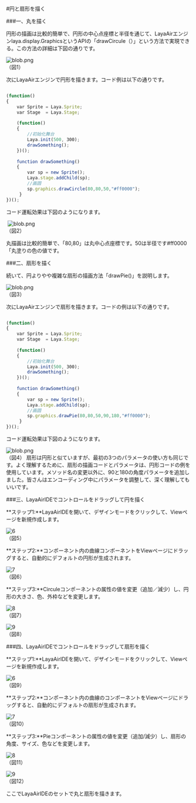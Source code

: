 #円と扇形を描く



###一、丸を描く

円形の描画は比較的簡単で、円形の中心点座標と半径を通じて、LayaAirエンジンlaya.display.GraphicsというAPIの「drawCircule（）」という方法で実現できる。この方法の詳細は下図の通りです。

​![blob.png](img/1.png)<br/>
（図1）

次にLayaAirエンジンで円形を描きます。コード例は以下の通りです。


```javascript

(function()
{
    var Sprite = Laya.Sprite;
    var Stage  = Laya.Stage;
  
    (function()
    {
        //初始化舞台
        Laya.init(500, 300);
        drawSomething();
    })();
  
    function drawSomething()
    {
        var sp = new Sprite();
        Laya.stage.addChild(sp);
        //画圆
        sp.graphics.drawCircle(80,80,50,"#ff0000");
     }
})();
```


コード運転効果は下図のようになります。



​	![blob.png](img/2.png)<br/>
（図2）

丸描画は比較的簡単で、「80,80」は丸中心点座標です。50は半径です#ff0000「丸塗りの色の値です。



###二、扇形を描く

続いて、円よりやや複雑な扇形の描画方法「drawPie()」を説明します。

​![blob.png](img/3.png)<br/>
（図3）

次にLayaAirエンジンで扇形を描きます。コードの例は以下の通りです。


```javascript

(function()
{
    var Sprite = Laya.Sprite;
    var Stage  = Laya.Stage;
  
    (function()
    {
        //初始化舞台
        Laya.init(500, 300);
        drawSomething();
    })();
  
    function drawSomething()
    {
        var sp = new Sprite();
        Laya.stage.addChild(sp);
        //画圆
        sp.graphics.drawPie(80,80,50,90,180,"#ff0000");
     }
})();
```


コード運転効果は下図のようになります。

​![blob.png](img/4.png)<br/>
（図4）
扇形は円形と似ていますが、最初の3つのパラメータの使い方も同じです。よく理解するために、扇形の描画コードとパラメータは、円形コードの例を使用しています。メソッド名の変更以外に、90と180の角度パラメータを追加しました。皆さんはエンコーディング中にパラメータを調整して、深く理解してもいいです。



###三、LayaAirIDEでコントロールをドラッグして円を描く

**ステップ1:**LayaAirIDEを開いて、デザインモードをクリックして、Viewページを新規作成します。

​![6](img/5.png)<br/>
（図5）

**ステップ2:**コンポーネント内の曲線コンポーネントをViewページにドラッグすると、自動的にデフォルトの円形が生成されます。

​![7](img/6.png)<br/>
（図6）

**ステップ3:**Circuleコンポーネントの属性の値を変更（追加／減少）し、円形の大きさ、色、外枠などを変更します。

​![8](img/7.png)<br/>
（図7）

​![9](img/8.png)<br/>
（図8）



###四、LayaAirIDEでコントロールをドラッグして扇形を描く

**ステップ1:**LayaAirIDEを開いて、デザインモードをクリックして、Viewページを新規作成します。

​![6](img/5.png)<br/>
（図9）

**ステップ2:**コンポーネント内の曲線のコンポーネントをViewページにドラッグすると、自動的にデフォルトの扇形が生成されます。

​![7](img/9.png)<br/>
（図10）

**ステップ3:**Pieコンポーネントの属性の値を変更（追加/減少）し、扇形の角度、サイズ、色などを変更します。

​![8](img/10.png)<br/>
（図11）

​![9](img/11.png)<br/>
（図12）

ここでLayaAirIDEのセットで丸と扇形を描きます。